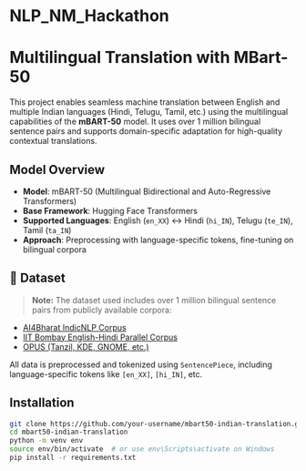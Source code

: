 # NLP_NM_Hackathon

# Multilingual Translation with MBart-50

This project enables seamless machine translation between English and multiple Indian languages (Hindi, Telugu, Tamil, etc.) using the multilingual capabilities of the **mBART-50** model. It uses over 1 million bilingual sentence pairs and supports domain-specific adaptation for high-quality contextual translations.

## Model Overview

- **Model**: mBART-50 (Multilingual Bidirectional and Auto-Regressive Transformers)
- **Base Framework**: Hugging Face Transformers
- **Supported Languages**: English (`en_XX`) ↔ Hindi (`hi_IN`), Telugu (`te_IN`), Tamil (`ta_IN`)
- **Approach**: Preprocessing with language-specific tokens, fine-tuning on bilingual corpora

## 📂 Dataset

> **Note:** The dataset used includes over 1 million bilingual sentence pairs from publicly available corpora:

- [AI4Bharat IndicNLP Corpus](https://indicnlp.ai4bharat.org/parallel-corpora/)
- [IIT Bombay English-Hindi Parallel Corpus](http://www.cfilt.iitb.ac.in/iitb_parallel/)
- [OPUS (Tanzil, KDE, GNOME, etc.)](http://opus.nlpl.eu/)

All data is preprocessed and tokenized using `SentencePiece`, including language-specific tokens like `[en_XX]`, `[hi_IN]`, etc.

## Installation

```bash
git clone https://github.com/your-username/mbart50-indian-translation.git
cd mbart50-indian-translation
python -m venv env
source env/bin/activate  # or use env\Scripts\activate on Windows
pip install -r requirements.txt
```
